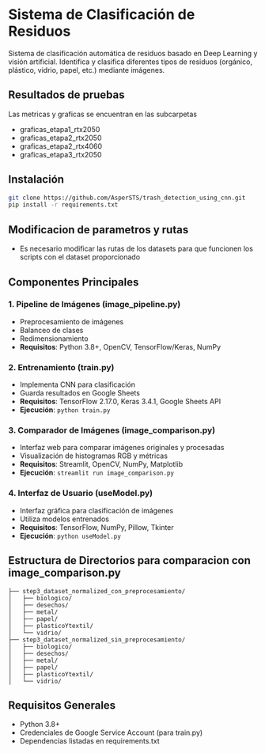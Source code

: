 # Sistema de Clasificación de Residuos

Sistema de clasificación automática de residuos basado en Deep Learning y visión artificial. Identifica y clasifica diferentes tipos de residuos (orgánico, plástico, vidrio, papel, etc.) mediante imágenes.

## Resultados de pruebas
Las metricas y graficas se encuentran en las subcarpetas 
- graficas_etapa1_rtx2050
- graficas_etapa2_rtx2050
- graficas_etapa2_rtx4060
- graficas_etapa3_rtx2050

## Instalación

```bash
git clone https://github.com/AsperSTS/trash_detection_using_cnn.git
pip install -r requirements.txt
```

## Modificacion de parametros y rutas
- Es necesario modificar las rutas de los datasets para que funcionen los scripts con el dataset proporcionado

## Componentes Principales

### 1. Pipeline de Imágenes (image_pipeline.py)
- Preprocesamiento de imágenes
- Balanceo de clases
- Redimensionamiento
- **Requisitos**: Python 3.8+, OpenCV, TensorFlow/Keras, NumPy

### 2. Entrenamiento (train.py)
- Implementa CNN para clasificación
- Guarda resultados en Google Sheets
- **Requisitos**: TensorFlow 2.17.0, Keras 3.4.1, Google Sheets API
- **Ejecución**: `python train.py`

### 3. Comparador de Imágenes (image_comparison.py)
- Interfaz web para comparar imágenes originales y procesadas
- Visualización de histogramas RGB y métricas
- **Requisitos**: Streamlit, OpenCV, NumPy, Matplotlib
- **Ejecución**: `streamlit run image_comparison.py`

### 4. Interfaz de Usuario (useModel.py)
- Interfaz gráfica para clasificación de imágenes
- Utiliza modelos entrenados
- **Requisitos**: TensorFlow, NumPy, Pillow, Tkinter
- **Ejecución**: `python useModel.py`

## Estructura de Directorios para comparacion con image_comparison.py
```
├── step3_dataset_normalized_con_preprocesamiento/
│   ├── biologico/
│   ├── desechos/
│   ├── metal/
│   ├── papel/
│   ├── plasticoYtextil/
│   └── vidrio/
├── step3_dataset_normalized_sin_preprocesamiento/
│   ├── biologico/
│   ├── desechos/
│   ├── metal/
│   ├── papel/
│   ├── plasticoYtextil/
│   └── vidrio/
```

## Requisitos Generales
- Python 3.8+
- Credenciales de Google Service Account (para train.py)
- Dependencias listadas en requirements.txt
